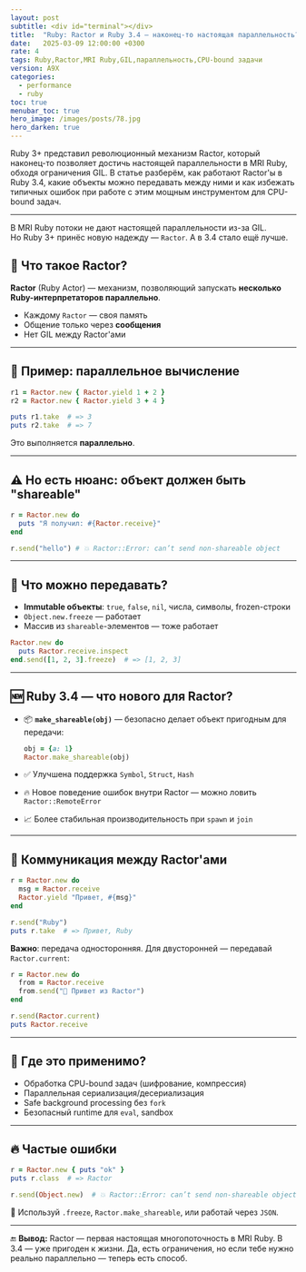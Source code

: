 ```yaml
---
layout: post
subtitle: <div id="terminal"></div>
title:  "Ruby: Ractor и Ruby 3.4 — наконец-то настоящая параллельность?"
date:   2025-03-09 12:00:00 +0300
rate: 4
tags: Ruby,Ractor,MRI Ruby,GIL,параллельность,CPU-bound задачи
version: A9X
categories:
  - performance
  - ruby
toc: true
menubar_toc: true
hero_image: /images/posts/78.jpg
hero_darken: true
---
```

Ruby 3+ представил революционный механизм Ractor, который наконец-то позволяет достичь настоящей параллельности в MRI Ruby, обходя ограничения GIL. В статье разберём, как работают Ractor'ы в Ruby 3.4, какие объекты можно передавать между ними и как избежать типичных ошибок при работе с этим мощным инструментом для CPU-bound задач.

---
В MRI Ruby потоки не дают настоящей параллельности из-за GIL.  
Но Ruby 3+ принёс новую надежду — `Ractor`. А в 3.4 стало ещё лучше.

## 🧬 Что такое Ractor?

**Ractor** (Ruby Actor) — механизм, позволяющий запускать **несколько Ruby-интерпретаторов параллельно**.

- Каждому `Ractor` — своя память
- Общение только через **сообщения**
- Нет GIL между Ractor'ами

---

## 🚀 Пример: параллельное вычисление

```ruby
r1 = Ractor.new { Ractor.yield 1 + 2 }
r2 = Ractor.new { Ractor.yield 3 + 4 }

puts r1.take  # => 3
puts r2.take  # => 7
````

Это выполняется **параллельно**.

---

## ⚠️ Но есть нюанс: объект должен быть "shareable"

```ruby
r = Ractor.new do
  puts "Я получил: #{Ractor.receive}"
end

r.send("hello") # 💥 Ractor::Error: can’t send non-shareable object
```

---

## 🧊 Что можно передавать?

* **Immutable объекты**: `true`, `false`, `nil`, числа, символы, frozen-строки
* `Object.new.freeze` — работает
* Массив из `shareable`-элементов — тоже работает

```ruby
Ractor.new do
  puts Ractor.receive.inspect
end.send([1, 2, 3].freeze)  # => [1, 2, 3]
```

---

## 🆕 Ruby 3.4 — что нового для Ractor?

* 📦 **`make_shareable(obj)`** — безопасно делает объект пригодным для передачи:

  ```ruby
  obj = {a: 1}
  Ractor.make_shareable(obj)
  ```
* ✅ Улучшена поддержка `Symbol`, `Struct`, `Hash`
* 🔥 Новое поведение ошибок внутри Ractor — можно ловить `Ractor::RemoteError`
* 📈 Более стабильная производительность при `spawn` и `join`

---

## 🧪 Коммуникация между Ractor'ами

```ruby
r = Ractor.new do
  msg = Ractor.receive
  Ractor.yield "Привет, #{msg}"
end

r.send("Ruby")
puts r.take  # => Привет, Ruby
```

**Важно**: передача односторонняя.
Для двусторонней — передавай `Ractor.current`:

```ruby
r = Ractor.new do
  from = Ractor.receive
  from.send("👋 Привет из Ractor")
end

r.send(Ractor.current)
puts Ractor.receive
```

---

## 🧠 Где это применимо?

* Обработка CPU-bound задач (шифрование, компрессия)
* Параллельная сериализация/десериализация
* Safe background processing без `fork`
* Безопасный runtime для `eval`, sandbox

---

## 🔥 Частые ошибки

```ruby
r = Ractor.new { puts "ok" }
puts r.class  # => Ractor

r.send(Object.new)  # 💥 Ractor::Error: can’t send non-shareable object
```

📌 Используй `.freeze`, `Ractor.make_shareable`, или работай через `JSON`.

---

🔚 **Вывод:**
Ractor — первая настоящая многопоточность в MRI Ruby. В 3.4 — уже пригоден к жизни. Да, есть ограничения, но если тебе нужно реально параллельно — теперь есть способ.
